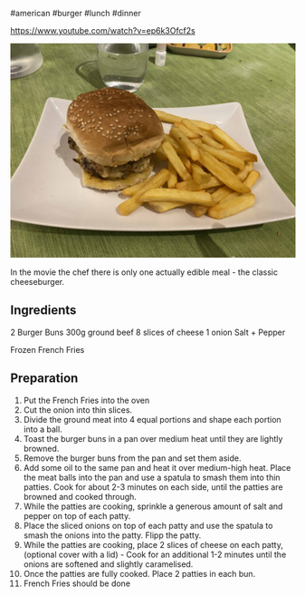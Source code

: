 #american #burger #lunch #dinner

https://www.youtube.com/watch?v=ep6k3Ofcf2s

![](/assets/img/Cookbook/american/Classic%20Cheeseburger%20-%20The%20Chef.jpg)

In the movie the chef there is only one actually edible meal - the classic cheeseburger.

## Ingredients

2 Burger Buns
300g ground beef
8 slices of cheese
1 onion
Salt + Pepper

Frozen French Fries

## Preparation

1. Put the French Fries into the oven
2. Cut the onion into thin slices.
4. Divide the ground meat into 4 equal portions and shape each portion into a ball.
5. Toast the burger buns in a pan over medium heat until they are lightly browned.
6. Remove the burger buns from the pan and set them aside.
7. Add some oil to the same pan and heat it over medium-high heat. Place the meat balls into the pan and use a spatula to smash them into thin patties. Cook for about 2-3 minutes on each side, until the patties are browned and cooked through.
8. While the patties are cooking, sprinkle a generous amount of salt and pepper on top of each patty.
9. Place the sliced onions on top of each patty and use the spatula to smash the onions into the patty. Flipp the patty. 
10. While the patties are cooking, place 2 slices of cheese on each patty, (optional cover with a lid) - Cook for an additional 1-2 minutes until the onions are softened and slightly caramelised.
11. Once the patties are fully cooked. Place 2 patties in each bun.
12. French Fries should be done